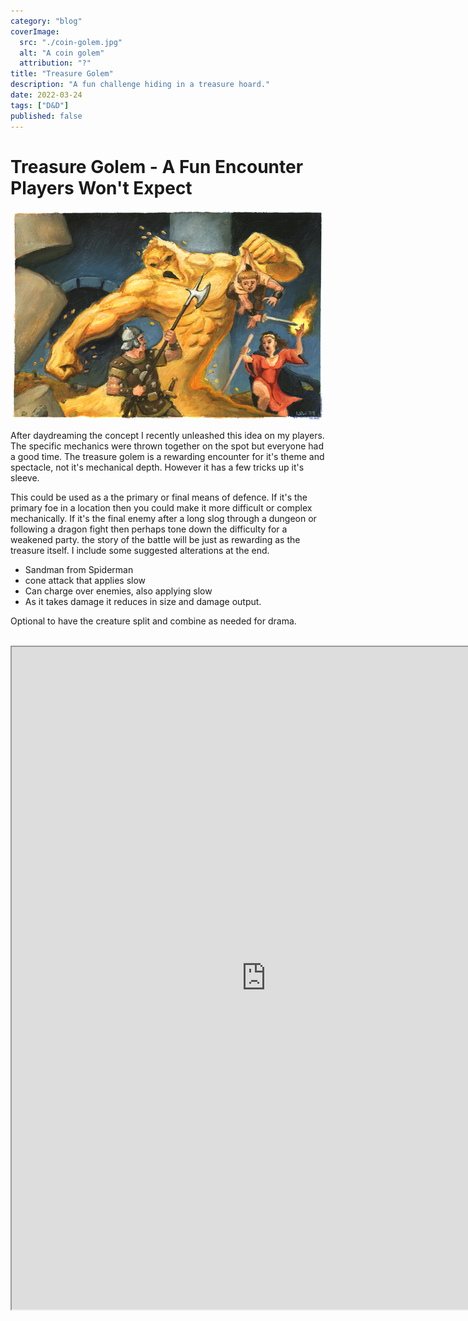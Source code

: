 ```yaml
---
category: "blog"
coverImage:
  src: "./coin-golem.jpg"
  alt: "A coin golem"
  attribution: "?"
title: "Treasure Golem"
description: "A fun challenge hiding in a treasure hoard."
date: 2022-03-24
tags: ["D&D"]
published: false
---
```


# Treasure Golem - A Fun Encounter Players Won't Expect

![alt text](./coin-golem.jpg "hover text")

After daydreaming the concept I recently unleashed this idea on my players. The specific mechanics were thrown together on the spot but everyone had a good time. The treasure golem is a rewarding encounter for it's theme and spectacle, not it's mechanical depth. However it has a few tricks up it's sleeve.

This could be used as a the primary or final means of defence. If it's the primary foe in a location then you could make it more difficult or complex mechanically. If it's the final enemy after a long slog through a dungeon or following a dragon fight then perhaps tone down the difficulty for a weakened party. the story of the battle will be just as rewarding as the treasure itself. I include some suggested alterations at the end.

- Sandman from Spiderman
- cone attack that applies slow
- Can charge over enemies, also applying slow
- As it takes damage it reduces in size and damage output.

Optional to have the creature split and combine as needed for drama.

<br>

<iframe src="https://homebrewery.naturalcrit.com/print/HJxYacZSV"
title="title of iframe content"
height="1060px";
width="813px";
loading="lazy">
